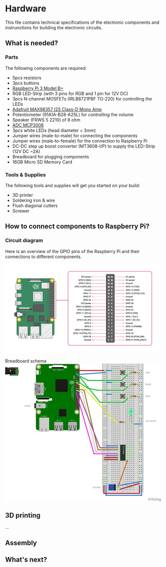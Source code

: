 # Hardware

This file contains technical specifications of the electronic components and instrunctions for building the electronic circuits.

## What is needed?
### Parts
The following components are required:
- 5pcs resistors
- 3pcs buttons
- [Raspberry Pi 3 Model B+](https://www.raspberrypi.com/products/raspberry-pi-3-model-b-plus/)
- RGB LED-Strip (with 3 pins for RGB and 1 pin for 12V DC)
- 3pcs N-channel MOSFETs (IRLB8721PBF TO-220) for controlling the LEDs
- [Adafruit MAX98357 I2S Class-D Mono Amp](https://learn.adafruit.com/adafruit-max98357-i2s-class-d-mono-amp/overview)
- Potentiometer (91A1A-B28-A25L) for controlling the volume
- Speaker (FRWS 5 2210) of 8 ohm 
- [ADC MCP3008](https://learn.adafruit.com/raspberry-pi-analog-to-digital-converters/mcp3008)
- 3pcs white LEDs (head diameter = 3mm)
- Jumper wires (male-to-male) for connecting the components 
- Jumper wires (male-to-female) for the connection to Raspberry Pi
- DC-DC step up boost converter (MT3608-I/P) to supply the LED-Strip (12V DC ~2A)
- Breadboard for plugging components
- 16GB Micro SD Memory Card 

### Tools & Supplies
The following tools and supplies will get you started on your build:
- 3D printer
- Soldering iron & wire
- Flush diagonal cutters 
- Screwer


## How to connect components to Raspberry Pi?

### Circuit diagram

Here is an overview of the GPIO pins of the Raspberry Pi and their connections to different components.

![GPIO pins of the Raspberry Pi](/images/GPIO-Pinout-Diagram.png)

Breadboard schema
![Breadboard schema](/images/schema.png)

## 3D printing

...

## Assembly

## What's next?

